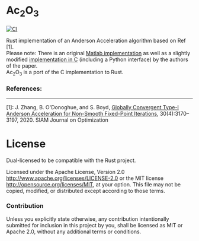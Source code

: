 # Ac<sub>2</sub>O<sub>3</sub>
[![CI](https://github.com/dialect-rs/ac2o3/actions/workflows/CI.yml/badge.svg)](https://github.com/dialect-rs/ac2o3/actions/workflows/CI.yml)


Rust implementation of an Anderson Acceleration algorithm based on Ref [1].<br>
Please note: There is an original [Matlab implementation](https://web.stanford.edu/~boyd/papers/nonexp_global_aa1.html)
as well as a slightly modified [implementation in C](https://www.cvxgrp.org/scs/algorithm/acceleration.html) (including 
a Python interface) by the authors of the paper.<br>
Ac<sub>2</sub>O<sub>3</sub> is a port of the C implementation to Rust.


### References:<br>
<hr>
[1]: J. Zhang, B. O'Donoghue, and S. Boyd, <a href="https://web.stanford.edu/~boyd/papers/pdf/scs_2.0_v_global.pdf">Globally
  Convergent Type-I Anderson Acceleration for Non-Smooth Fixed-Point Iterations</a>, 30(4):3170–3197, 2020. 
SIAM Journal on Optimization

License
=======

Dual-licensed to be compatible with the Rust project.

Licensed under the Apache License, Version 2.0
http://www.apache.org/licenses/LICENSE-2.0 or the MIT license
http://opensource.org/licenses/MIT, at your
option. This file may not be copied, modified, or distributed
except according to those terms.

### Contribution

Unless you explicitly state otherwise, any contribution intentionally submitted
for inclusion in this project by you, shall be licensed as MIT or Apache 2.0,
without any additional terms or conditions.
